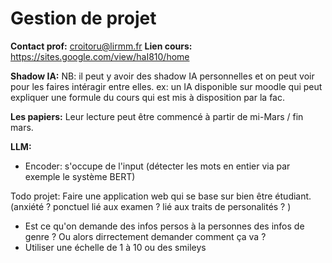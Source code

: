 # Gestion de projet
**Contact prof:** [croitoru@lirmm.fr](mailto:croitoru@lirmm.fr)
**Lien cours:** https://sites.google.com/view/haI810/home

**Shadow IA:**
NB: il peut y avoir des shadow IA personnelles et on peut voir pour les faires intéragir entre elles.
ex: un IA disponible sur moodle qui peut expliquer une formule du cours qui est mis à disposition par la fac.

**Les papiers:** Leur lecture peut être commencé à partir de mi-Mars / fin mars.

**LLM:** 
- Encoder: s'occupe de l'input (détecter les mots en entier via par exemple le système BERT)


Todo projet: 
Faire une application web qui se base sur bien être étudiant. (anxiété ? ponctuel lié aux examen ? lié aux traits de personalités ? )

- Est ce qu'on demande des infos persos à la personnes des infos de genre ? Ou alors dirrectement demander comment ça va ?
- Utiliser une échelle de 1 à 10 ou des smileys 
<!--stackedit_data:
eyJoaXN0b3J5IjpbLTIwMTQzMjc3MDcsLTEzNDk1NjcwMzQsOD
E1ODAwNDExLC04Njc3MjE5MTBdfQ==
-->